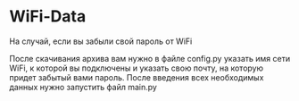 # WiFi-Data
На случай, если вы забыли свой пароль от WiFi

После скачивания архива вам нужно в файле config.py указать имя сети WiFi, к которой вы подключены и указать свою почту, на которую придет забытый вами пароль.
После введения всех необходимых данных нужно запустить файл main.py
